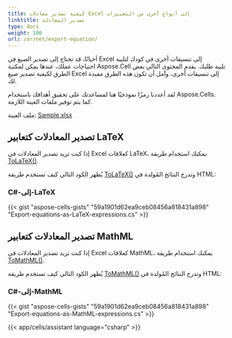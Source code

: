 ```yaml
---
title: كيفية تصدير معادلات Excel إلى أنواع أخرى من التعبيرات
linktitle: تصدير المعادلة
type: docs
weight: 100
url: /ar/net/export-equation/
---
```


أحيانًا، قد تحتاج إلى تصدير الصيغ في Excel إلى تنسيقات أخرى في كودك لتلبية احتياجات عملك، عندها يمكن لمكتبة Aspose.Cell تلبية طلبك. يقدم المحتوى التالي بعض الطرق لكيفية تصدير صيغ Excel إلى تنسيقات أخرى، وآمل أن تكون هذه الطرق مفيدة لك.

لقد أعددنا رمزًا نموذجيًا هنا لمساعدتك على تحقيق أهدافك باستخدام Aspose.Cells. كما يتم توفير ملفات العينة اللازمة.

ملف العينة: [Sample.xlsx](Sample.xlsx)

## تصدير المعادلات كتعابير LaTeX

إذا كنت تريد تصدير المعادلات في Excel كعلاقات LaTeX، يمكنك استخدام طريقة [ToLaTeX()](https://reference.aspose.com/cells/net/aspose.cells.drawing.equations/equationnode/tolatex/). 

يُظهر الكود التالي كيف تستخدم طريقة [ToLaTeX()](https://reference.aspose.com/cells/net/aspose.cells.drawing.equations/equationnode/tolatex/) وتدرج النتائج المُولدة في HTML:

### C#-إلى-LaTeX

{{< gist "aspose-cells-gists" "59a1901d62ea9ceb08456a818431a898" "Export-equations-as-LaTeX-expressions.cs" >}}

## تصدير المعادلات كتعابير MathML

إذا كنت تريد تصدير المعادلات في Excel كعلاقات MathML، يمكنك استخدام طريقة [ToMathML()](https://reference.aspose.com/cells/net/aspose.cells.drawing.equations/equationnode/tomathml/). 

يُظهر الكود التالي كيف تستخدم طريقة [ToMathML()](https://reference.aspose.com/cells/net/aspose.cells.drawing.equations/equationnode/tomathml/) وتدرج النتائج المُولدة في HTML:

### C#-إلى-MathML

{{< gist "aspose-cells-gists" "59a1901d62ea9ceb08456a818431a898" "Export-equations-as-MathML-expressions.cs" >}}



{{< app/cells/assistant language="csharp" >}}
